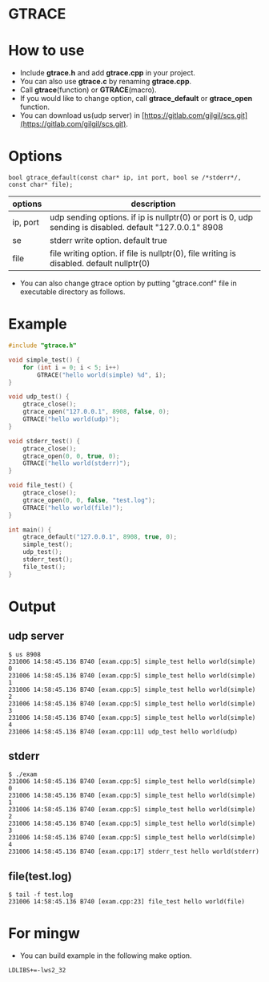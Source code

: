 GTRACE
===

# How to use

* Include **gtrace.h** and add **gtrace.cpp** in your project.
* You can also use **gtrace.c** by renaming **gtrace.cpp**.
* Call **gtrace**(function) or **GTRACE**(macro).
* If you would like to change option, call **gtrace_default** or **gtrace_open** function.
* You can download us(udp server) in [https://gitlab.com/gilgil/scs.git](https://gitlab.com/gilgil/scs.git).

# Options
```
bool gtrace_default(const char* ip, int port, bool se /*stderr*/, const char* file);
```

|options|description|
|---|---|
|ip, port|udp sending options. if ip is nullptr(0) or port is 0, udp sending is disabled. default "127.0.0.1" 8908|
|se|stderr write option. default true|
|file|file writing option. if file is nullptr(0), file writing is disabled. default nullptr(0)|

* You can also change gtrace option by putting "gtrace.conf" file in executable directory as follows.

# Example

```c
#include "gtrace.h"

void simple_test() {
	for (int i = 0; i < 5; i++)
		GTRACE("hello world(simple) %d", i);
}

void udp_test() {
	gtrace_close();
	gtrace_open("127.0.0.1", 8908, false, 0);
	GTRACE("hello world(udp)");
}

void stderr_test() {
	gtrace_close();
	gtrace_open(0, 0, true, 0);
	GTRACE("hello world(stderr)");
}

void file_test() {
	gtrace_close();
	gtrace_open(0, 0, false, "test.log");
	GTRACE("hello world(file)");
}

int main() {
	gtrace_default("127.0.0.1", 8908, true, 0);
	simple_test();
	udp_test();
	stderr_test();
	file_test();
}
```

# Output

## udp server
```
$ us 8908
231006 14:58:45.136 B740 [exam.cpp:5] simple_test hello world(simple) 0
231006 14:58:45.136 B740 [exam.cpp:5] simple_test hello world(simple) 1
231006 14:58:45.136 B740 [exam.cpp:5] simple_test hello world(simple) 2
231006 14:58:45.136 B740 [exam.cpp:5] simple_test hello world(simple) 3
231006 14:58:45.136 B740 [exam.cpp:5] simple_test hello world(simple) 4
231006 14:58:45.136 B740 [exam.cpp:11] udp_test hello world(udp)
```

## stderr
```
$ ./exam            
231006 14:58:45.136 B740 [exam.cpp:5] simple_test hello world(simple) 0
231006 14:58:45.136 B740 [exam.cpp:5] simple_test hello world(simple) 1
231006 14:58:45.136 B740 [exam.cpp:5] simple_test hello world(simple) 2
231006 14:58:45.136 B740 [exam.cpp:5] simple_test hello world(simple) 3
231006 14:58:45.136 B740 [exam.cpp:5] simple_test hello world(simple) 4
231006 14:58:45.136 B740 [exam.cpp:17] stderr_test hello world(stderr)
```

## file(test.log)
```
$ tail -f test.log
231006 14:58:45.136 B740 [exam.cpp:23] file_test hello world(file)
```

# For mingw

* You can build example in the following make option.
```
LDLIBS+=-lws2_32
```
